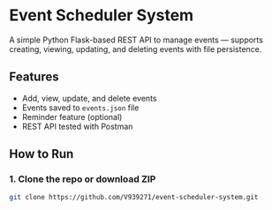 # Event Scheduler System

A simple Python Flask-based REST API to manage events — supports creating, viewing, updating, and deleting events with file persistence.

## Features

- Add, view, update, and delete events
- Events saved to `events.json` file
- Reminder feature (optional)
- REST API tested with Postman

## How to Run

### 1. Clone the repo or download ZIP
```bash
git clone https://github.com/V939271/event-scheduler-system.git
